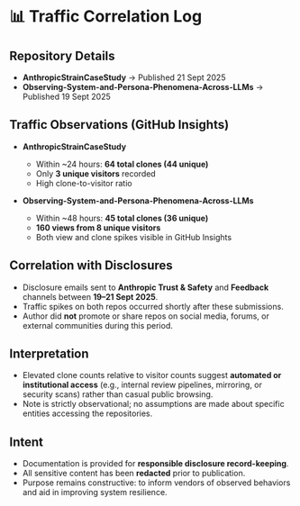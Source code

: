 # 📊 Traffic Correlation Log

## Repository Details
- **AnthropicStrainCaseStudy** → Published 21 Sept 2025  
- **Observing-System-and-Persona-Phenomena-Across-LLMs** → Published 19 Sept 2025  

## Traffic Observations (GitHub Insights)
- **AnthropicStrainCaseStudy**  
  - Within ~24 hours: **64 total clones (44 unique)**  
  - Only **3 unique visitors** recorded  
  - High clone-to-visitor ratio  

- **Observing-System-and-Persona-Phenomena-Across-LLMs**  
  - Within ~48 hours: **45 total clones (36 unique)**  
  - **160 views from 8 unique visitors**  
  - Both view and clone spikes visible in GitHub Insights  

## Correlation with Disclosures
- Disclosure emails sent to **Anthropic Trust & Safety** and **Feedback** channels between **19–21 Sept 2025**.  
- Traffic spikes on both repos occurred shortly after these submissions.  
- Author did **not** promote or share repos on social media, forums, or external communities during this period.  

## Interpretation
- Elevated clone counts relative to visitor counts suggest **automated or institutional access** (e.g., internal review pipelines, mirroring, or security scans) rather than casual public browsing.  
- Note is strictly observational; no assumptions are made about specific entities accessing the repositories.  

## Intent
- Documentation is provided for **responsible disclosure record-keeping**.  
- All sensitive content has been **redacted** prior to publication.  
- Purpose remains constructive: to inform vendors of observed behaviors and aid in improving system resilience.  
